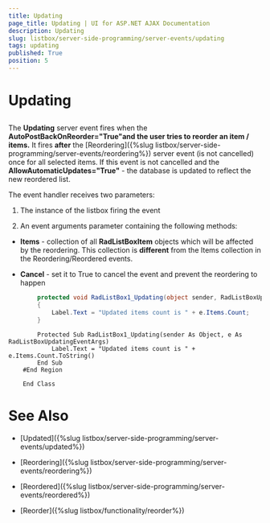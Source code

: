 ```yaml
---
title: Updating
page_title: Updating | UI for ASP.NET AJAX Documentation
description: Updating
slug: listbox/server-side-programming/server-events/updating
tags: updating
published: True
position: 5
---
```


# Updating



## 

The __Updating__ server event fires when the __AutoPostBackOnReorder="True"__and the user tries to reorder an item / items__.__ It fires __after__ the [Reordering]({%slug listbox/server-side-programming/server-events/reordering%}) server event (is not cancelled) once for all selected items. If this event is not cancelled and the __AllowAutomaticUpdates="True"__ - the database is updated to reflect the new reordered list.

The event handler receives two parameters:

1. The instance of the listbox firing the event

2. An event arguments parameter containing the following methods:

* __Items__ - collection of all __RadListBoxItem__ objects which will be affected by the reordering. This collection is __different__ from the Items collection in the Reordering/Reordered events.

* __Cancel__ - set it to True to cancel the event and prevent the reordering to happen



````C#
	    protected void RadListBox1_Updating(object sender, RadListBoxUpdatingEventArgs e)
	    {
	        Label.Text = "Updated items count is " + e.Items.Count;
	    }
````
````VB.NET
	    Protected Sub RadListBox1_Updating(sender As Object, e As RadListBoxUpdatingEventArgs)
	        Label.Text = "Updated items count is " + e.Items.Count.ToString()
	    End Sub
	#End Region
	
	End Class
````



# See Also

 * [Updated]({%slug listbox/server-side-programming/server-events/updated%})

 * [Reordering]({%slug listbox/server-side-programming/server-events/reordering%})

 * [Reordered]({%slug listbox/server-side-programming/server-events/reordered%})

 * [Reorder]({%slug listbox/functionality/reorder%})
